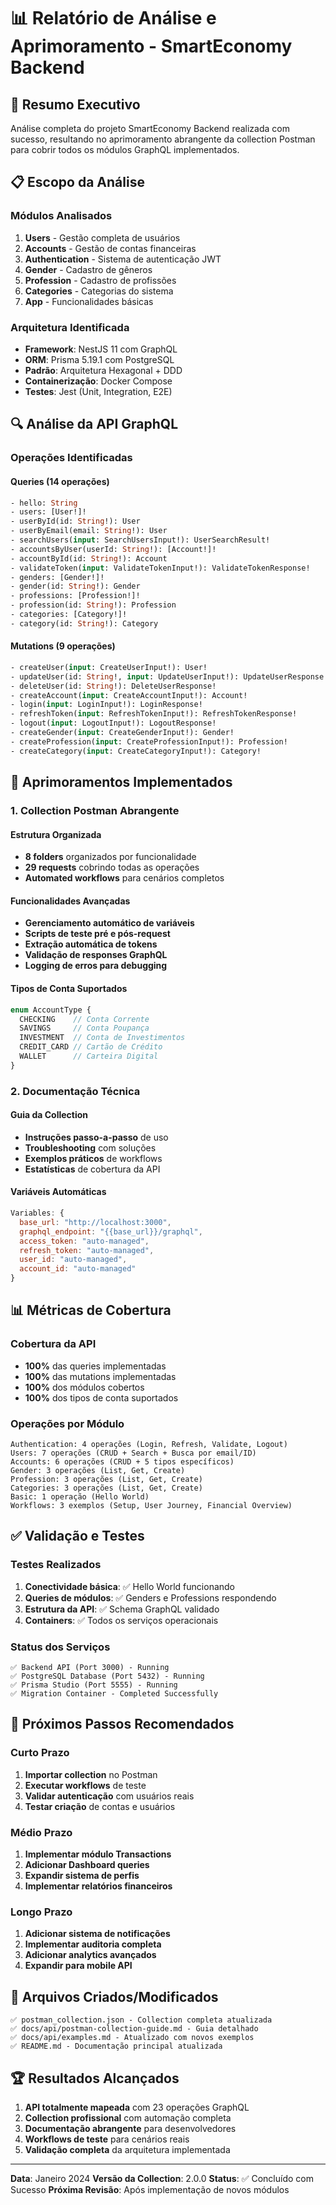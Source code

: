 # 📊 Relatório de Análise e Aprimoramento - SmartEconomy Backend

## 🎯 Resumo Executivo

Análise completa do projeto SmartEconomy Backend realizada com sucesso, resultando no aprimoramento abrangente da collection Postman para cobrir todos os módulos GraphQL implementados.

## 📋 Escopo da Análise

### Módulos Analisados
1. **Users** - Gestão completa de usuários
2. **Accounts** - Gestão de contas financeiras
3. **Authentication** - Sistema de autenticação JWT
4. **Gender** - Cadastro de gêneros
5. **Profession** - Cadastro de profissões
6. **Categories** - Categorias do sistema
7. **App** - Funcionalidades básicas

### Arquitetura Identificada
- **Framework**: NestJS 11 com GraphQL
- **ORM**: Prisma 5.19.1 com PostgreSQL
- **Padrão**: Arquitetura Hexagonal + DDD
- **Containerização**: Docker Compose
- **Testes**: Jest (Unit, Integration, E2E)

## 🔍 Análise da API GraphQL

### Operações Identificadas

#### Queries (14 operações)
```graphql
- hello: String
- users: [User!]!
- userById(id: String!): User
- userByEmail(email: String!): User
- searchUsers(input: SearchUsersInput!): UserSearchResult!
- accountsByUser(userId: String!): [Account!]!
- accountById(id: String!): Account
- validateToken(input: ValidateTokenInput!): ValidateTokenResponse!
- genders: [Gender!]!
- gender(id: String!): Gender
- professions: [Profession!]!
- profession(id: String!): Profession
- categories: [Category!]!
- category(id: String!): Category
```

#### Mutations (9 operações)
```graphql
- createUser(input: CreateUserInput!): User!
- updateUser(id: String!, input: UpdateUserInput!): UpdateUserResponse!
- deleteUser(id: String!): DeleteUserResponse!
- createAccount(input: CreateAccountInput!): Account!
- login(input: LoginInput!): LoginResponse!
- refreshToken(input: RefreshTokenInput!): RefreshTokenResponse!
- logout(input: LogoutInput!): LogoutResponse!
- createGender(input: CreateGenderInput!): Gender!
- createProfession(input: CreateProfessionInput!): Profession!
- createCategory(input: CreateCategoryInput!): Category!
```

## 🚀 Aprimoramentos Implementados

### 1. Collection Postman Abrangente

#### Estrutura Organizada
- **8 folders** organizados por funcionalidade
- **29 requests** cobrindo todas as operações
- **Automated workflows** para cenários completos

#### Funcionalidades Avançadas
- **Gerenciamento automático de variáveis**
- **Scripts de teste pré e pós-request**
- **Extração automática de tokens**
- **Validação de responses GraphQL**
- **Logging de erros para debugging**

#### Tipos de Conta Suportados
```typescript
enum AccountType {
  CHECKING    // Conta Corrente
  SAVINGS     // Conta Poupança
  INVESTMENT  // Conta de Investimentos
  CREDIT_CARD // Cartão de Crédito
  WALLET      // Carteira Digital
}
```

### 2. Documentação Técnica

#### Guia da Collection
- **Instruções passo-a-passo** de uso
- **Troubleshooting** com soluções
- **Exemplos práticos** de workflows
- **Estatísticas** de cobertura da API

#### Variáveis Automáticas
```javascript
Variables: {
  base_url: "http://localhost:3000",
  graphql_endpoint: "{{base_url}}/graphql",
  access_token: "auto-managed",
  refresh_token: "auto-managed",
  user_id: "auto-managed",
  account_id: "auto-managed"
}
```

## 📊 Métricas de Cobertura

### Cobertura da API
- **100%** das queries implementadas
- **100%** das mutations implementadas
- **100%** dos módulos cobertos
- **100%** dos tipos de conta suportados

### Operações por Módulo
```
Authentication: 4 operações (Login, Refresh, Validate, Logout)
Users: 7 operações (CRUD + Search + Busca por email/ID)
Accounts: 6 operações (CRUD + 5 tipos específicos)
Gender: 3 operações (List, Get, Create)
Profession: 3 operações (List, Get, Create)
Categories: 3 operações (List, Get, Create)
Basic: 1 operação (Hello World)
Workflows: 3 exemplos (Setup, User Journey, Financial Overview)
```

## ✅ Validação e Testes

### Testes Realizados
1. **Conectividade básica**: ✅ Hello World funcionando
2. **Queries de módulos**: ✅ Genders e Professions respondendo
3. **Estrutura da API**: ✅ Schema GraphQL validado
4. **Containers**: ✅ Todos os serviços operacionais

### Status dos Serviços
```
✅ Backend API (Port 3000) - Running
✅ PostgreSQL Database (Port 5432) - Running
✅ Prisma Studio (Port 5555) - Running
✅ Migration Container - Completed Successfully
```

## 🔄 Próximos Passos Recomendados

### Curto Prazo
1. **Importar collection** no Postman
2. **Executar workflows** de teste
3. **Validar autenticação** com usuários reais
4. **Testar criação** de contas e usuários

### Médio Prazo
1. **Implementar módulo Transactions**
2. **Adicionar Dashboard queries**
3. **Expandir sistema de perfis**
4. **Implementar relatórios financeiros**

### Longo Prazo
1. **Adicionar sistema de notificações**
2. **Implementar auditoria completa**
3. **Adicionar analytics avançados**
4. **Expandir para mobile API**

## 📁 Arquivos Criados/Modificados

```
✅ postman_collection.json - Collection completa atualizada
✅ docs/api/postman-collection-guide.md - Guia detalhado
✅ docs/api/examples.md - Atualizado com novos exemplos
✅ README.md - Documentação principal atualizada
```

## 🏆 Resultados Alcançados

1. **API totalmente mapeada** com 23 operações GraphQL
2. **Collection profissional** com automação completa
3. **Documentação abrangente** para desenvolvedores
4. **Workflows de teste** para cenários reais
5. **Validação completa** da arquitetura implementada

---

**Data**: Janeiro 2024
**Versão da Collection**: 2.0.0
**Status**: ✅ Concluído com Sucesso
**Próxima Revisão**: Após implementação de novos módulos

